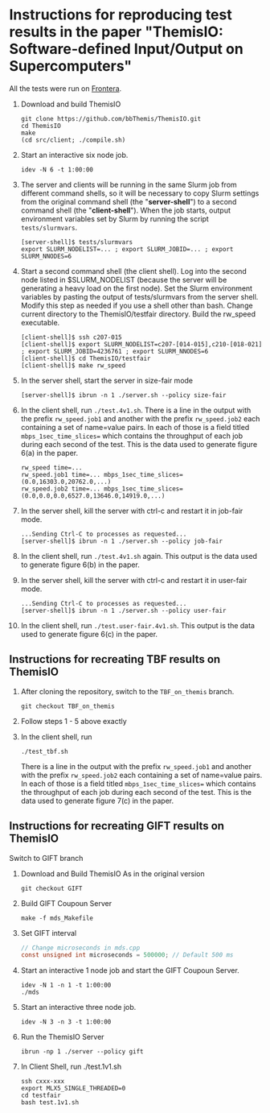 # Instructions for reproducing test results in the paper "ThemisIO: Software-defined Input/Output on Supercomputers"

All the tests were run on [Frontera](https://www.tacc.utexas.edu/systems/frontera).

1. Download and build ThemisIO 
    ```shell
    git clone https://github.com/bbThemis/ThemisIO.git
    cd ThemisIO
    make
    (cd src/client; ./compile.sh)
    ```
1. Start an interactive six node job.
    ```shell
    idev -N 6 -t 1:00:00
    ```
1. The server and clients will be running in the same Slurm job from different command shells,
so it will be necessary to copy Slurm settings from the original command shell (the "**server-shell**") to a second command shell (the "**client-shell**").
When the job starts, output environment variables set by Slurm by running the script `tests/slurmvars`.
    ```shell
    [server-shell]$ tests/slurmvars
    export SLURM_NODELIST=... ; export SLURM_JOBID=... ; export SLURM_NNODES=6
    ```

1. Start a second command shell (the client shell). Log into the second node listed in $SLURM_NODELIST 
(because the server will be generating a heavy load on the first node).
Set the Slurm environment variables by pasting the output of tests/slurmvars from the server shell.
Modify this step as needed if you use a shell other than bash.
Change current directory to the ThemisIO/testfair directory.
Build the rw_speed executable.
    ```shell
    [client-shell]$ ssh c207-015
    [client-shell]$ export SLURM_NODELIST=c207-[014-015],c210-[018-021] ; export SLURM_JOBID=4236761 ; export SLURM_NNODES=6
    [client-shell]$ cd ThemisIO/testfair
    [client-shell]$ make rw_speed
    ```

1. In the server shell, start the server in size-fair mode
    ```shell
    [server-shell]$ ibrun -n 1 ./server.sh --policy size-fair
    ```
    
1. In the client shell, run `./test.4v1.sh`.  There is a line in the output with the prefix `rw_speed.job1` and
another with the prefix `rw_speed.job2` each containing a set of name=value pairs. 
In each of those is a field titled `mbps_1sec_time_slices=` which contains the
throughput of each job during each second of the test. This is the data used to generate figure 6(a) in the paper.
    ```shell
    rw_speed time=...
    rw_speed.job1 time=... mbps_1sec_time_slices=(0.0,16303.0,20762.0,...)
    rw_speed.job2 time=... mbps_1sec_time_slices=(0.0,0.0,0.0,6527.0,13646.0,14919.0,...)
    ```

1. In the server shell, kill the server with ctrl-c and restart it in job-fair mode.
    ```shell
    ...Sending Ctrl-C to processes as requested...
    [server-shell]$ ibrun -n 1 ./server.sh --policy job-fair
    ```
1. In the client shell, run `./test.4v1.sh` again. This output is the data used to generate figure 6(b) in the paper.
1. In the server shell, kill the server with ctrl-c and restart it in user-fair mode.
    ```shell
    ...Sending Ctrl-C to processes as requested...
    [server-shell]$ ibrun -n 1 ./server.sh --policy user-fair
    ```
1. In the client shell, run `./test.user-fair.4v1.sh`. This output is the data used to generate figure 6(c) in the paper.

## Instructions for recreating TBF results on ThemisIO

1. After cloning the repository, switch to the `TBF_on_themis` branch. 
    ```shell
    git checkout TBF_on_themis
    ```

2. Follow steps 1 - 5 above exactly

3. In the client shell, run 
    ```shell
    ./test_tbf.sh
    ```
   There is a line in the output with the prefix `rw_speed.job1` and
   another with the prefix `rw_speed.job2` each containing a set of name=value pairs. 
   In each of those is a field titled `mbps_1sec_time_slices=` which contains the
   throughput of each job during each second of the test. This is the data used to generate figure 7(c) in the paper.


## Instructions for recreating GIFT results on ThemisIO
Switch to GIFT branch
1. Download and Build ThemisIO As in the original version
    ```shell
    git checkout GIFT
    ```

2. Build GIFT Coupoun Server
    ```shell
    make -f mds_Makefile
    ```

3. Set GIFT interval
    ```c
    // Change microseconds in mds.cpp
    const unsigned int microseconds = 500000; // Default 500 ms
    ```

4. Start an interactive 1 node job and start the GIFT Coupoun Server.
    ```shell
    idev -N 1 -n 1 -t 1:00:00
    ./mds
    ```

5. Start an interactive three node job.
    ```shell
    idev -N 3 -n 3 -t 1:00:00
    ```

6. Run the ThemisIO Server
    ```shell
    ibrun -np 1 ./server --policy gift
    ```

7. In Client Shell, run ./test.1v1.sh
    ```shell
    ssh cxxx-xxx
    export MLX5_SINGLE_THREADED=0
    cd testfair
    bash test.1v1.sh
    ```
